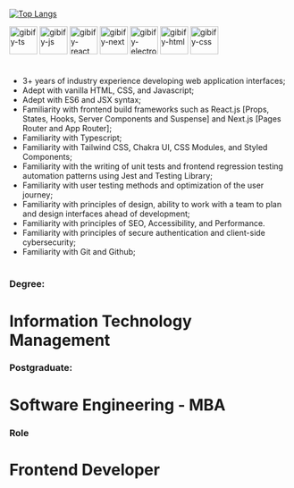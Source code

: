 [![Top Langs](https://github-readme-stats.vercel.app/api/top-langs/?username=gibify&layout=compact&how_icons=true&theme=dark)](https://github.com/anuraghazra/github-readme-stats)

<div>
<img align="center" alt="gibify-ts" height="50" width="50" src="https://cdn.jsdelivr.net/gh/devicons/devicon/icons/typescript/typescript-original.svg"> 
<img align="center" alt="gibify-js" height="50" width="50" src="https://cdn.jsdelivr.net/gh/devicons/devicon/icons/javascript/javascript-original.svg">
<img align="center" alt="gibify-react" height="50" width="50" src="https://cdn.jsdelivr.net/gh/devicons/devicon/icons/react/react-original.svg">
<img align="center" alt="gibify-next" height="50" width="50" src="https://cdn.jsdelivr.net/gh/devicons/devicon/icons/nextjs/nextjs-original-wordmark.svg" />
<img align="center" alt="gibify-electron" height="50" width="50" src="https://cdn.jsdelivr.net/gh/devicons/devicon/icons/electron/electron-original.svg">
<img align="center" alt="gibify-html" height="50" width="50" src="https://cdn.jsdelivr.net/gh/devicons/devicon/icons/html5/html5-original.svg">
<img align="center" alt="gibify-css" height="50" width="50" src="https://cdn.jsdelivr.net/gh/devicons/devicon/icons/css3/css3-original.svg">
</div>  

#
- 3+ years of industry experience developing web application interfaces;
- Adept with vanilla HTML, CSS, and Javascript;
- Adept with ES6 and JSX syntax;
- Familiarity with frontend build frameworks such as React.js [Props, States, Hooks, Server Components and Suspense] and Next.js [Pages Router and App Router];
- Familiarity with Typescript;
- Familiarity with Tailwind CSS, Chakra UI, CSS Modules, and Styled Components;
- Familiarity with the writing of unit tests and frontend regression testing automation patterns using Jest and Testing Library;
- Familiarity with user testing methods and optimization of the user journey;
- Familiarity with principles of design, ability to work with a team to plan and design interfaces ahead of development;
- Familiarity with principles of SEO, Accessibility, and Performance.
- Familiarity with principles of secure authentication and client-side cybersecurity;
- Familiarity with Git and Github;
#

### Degree:

# Information Technology Management

### Postgraduate:

# Software Engineering - MBA

### Role

# Frontend Developer


